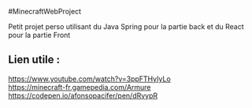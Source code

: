 #MinecraftWebProject 

Petit projet perso utilisant du Java Spring pour la partie back et du React pour la partie Front

## Lien utile :
https://www.youtube.com/watch?v=3ppFTHyIyLo <br />
https://minecraft-fr.gamepedia.com/Armure <br />
https://codepen.io/afonsopacifer/pen/dRvypR
